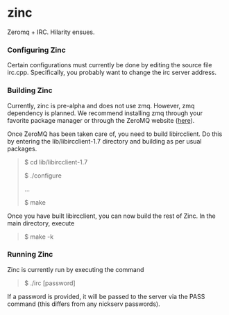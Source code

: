 zinc
====

Zeromq + IRC. Hilarity ensues.

### Configuring Zinc
Certain configurations must currently be done by editing the source file irc.cpp. Specifically, you probably want to change the irc server address.

### Building Zinc
Currently, zinc is pre-alpha and does not use zmq. However, zmq dependency is planned. We recommend installing zmq through your favorite package manager or through the ZeroMQ website ([here](http://zeromq.org/intro:get-the-software)).

Once ZeroMQ has been taken care of, you need to build libircclient. Do this by entering the lib/libircclient-1.7 directory and building as per usual packages.

> $ cd lib/libircclient-1.7
>
> $ ./configure
>
> ...
>
> $ make

Once you have built libircclient, you can now build the rest of Zinc. In the main directory, execute

> $ make -k

### Running Zinc
Zinc is currently run by executing the command

> $ ./irc [password]

If a password is provided, it will be passed to the server via the PASS command (this differs from any nickserv passwords).
